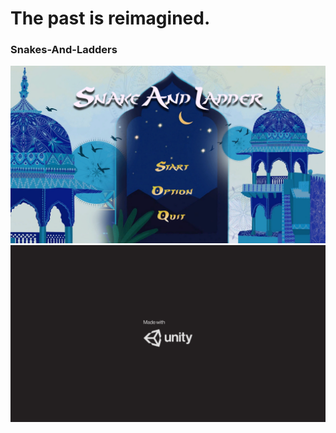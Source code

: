 # **The past is reimagined.**
### Snakes-And-Ladders  
![Alt text](Images/INTRO.png?raw=true "Main Screen")
![Alt text](Images/UNITY.png?raw=true "Launch")
